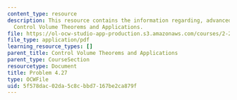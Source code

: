 ```yaml
---
content_type: resource
description: This resource contains the information regarding, advanced fluid mechanics,
  Control Volume Theorems and Applications.
file: https://ol-ocw-studio-app-production.s3.amazonaws.com/courses/2-25-advanced-fluid-mechanics-fall-2013/5f578dac02da5c8cbbd7167be2ca879f_MIT2_25F13_Shapi4.27_Probl.pdf
file_type: application/pdf
learning_resource_types: []
parent_title: Control Volume Theorems and Applications
parent_type: CourseSection
resourcetype: Document
title: Problem 4.27
type: OCWFile
uid: 5f578dac-02da-5c8c-bbd7-167be2ca879f
---
```

